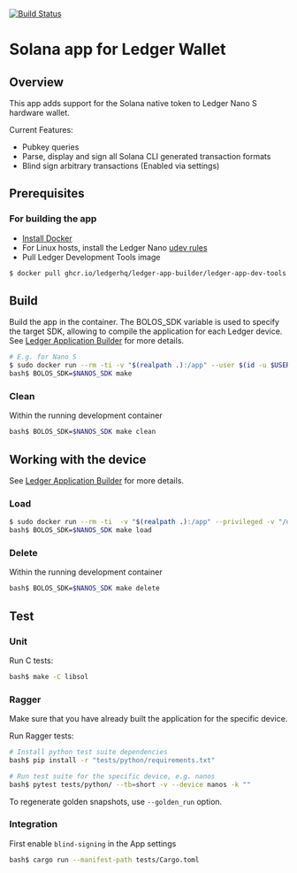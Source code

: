 [![Build Status](https://travis-ci.org/solana-labs/ledger-app-solana.svg?branch=master)](https://travis-ci.org/solana-labs/ledger-app-solana)

# Solana app for Ledger Wallet

## Overview

This app adds support for the Solana native token to Ledger Nano S hardware wallet.

Current Features:
- Pubkey queries
- Parse, display and sign all Solana CLI generated transaction formats
- Blind sign arbitrary transactions (Enabled via settings)

## Prerequisites

### For building the app

* [Install Docker](https://docs.docker.com/get-docker/)
* For Linux hosts, install the Ledger Nano [udev rules](https://github.com/LedgerHQ/udev-rules)
* Pull Ledger Development Tools image

```sh
$ docker pull ghcr.io/ledgerhq/ledger-app-builder/ledger-app-dev-tools:latest
```

## Build

Build the app in the container. The BOLOS_SDK variable is used to specify the target SDK, allowing to compile the application for each Ledger device. See [Ledger Application Builder](https://github.com/LedgerHQ/ledger-app-builder?tab=readme-ov-file#compile-your-app-in-the-container) for more details.

```sh
# E.g. for Nano S
$ sudo docker run --rm -ti -v "$(realpath .):/app" --user $(id -u $USER):$(id -g $USER) ghcr.io/ledgerhq/ledger-app-builder//ledger-app-dev-tools:latest
bash$ BOLOS_SDK=$NANOS_SDK make
```

### Clean

Within the running development container

```sh
bash$ BOLOS_SDK=$NANOS_SDK make clean
```

## Working with the device

See [Ledger Application Builder](https://github.com/LedgerHQ/ledger-app-builder?tab=readme-ov-file#compile-your-app-in-the-container) for more details. 

### Load

```bash
$ sudo docker run --rm -ti  -v "$(realpath .):/app" --privileged -v "/dev/bus/usb:/dev/bus/usb" --user $(id -u $USER):$(id -g $USER) ghcr.io/ledgerhq/ledger-app-builder/ledger-app-dev-tools:latest
bash$ BOLOS_SDK=$NANOS_SDK make load
```

### Delete

Within the running development container

```sh
bash$ BOLOS_SDK=$NANOS_SDK make delete
```

## Test

### Unit

Run C tests:

```sh
bash$ make -C libsol
```

### Ragger

Make sure that you have already built the application for the specific device.

Run Ragger tests:

```sh
# Install python test suite dependencies
bash$ pip install -r "tests/python/requirements.txt"

# Run test suite for the specific device, e.g. nanos
bash$ pytest tests/python/ --tb=short -v --device nanos -k ""
```

To regenerate golden snapshots, use `--golden_run` option.

### Integration

First enable `blind-signing` in the App settings

```sh
bash$ cargo run --manifest-path tests/Cargo.toml
```
